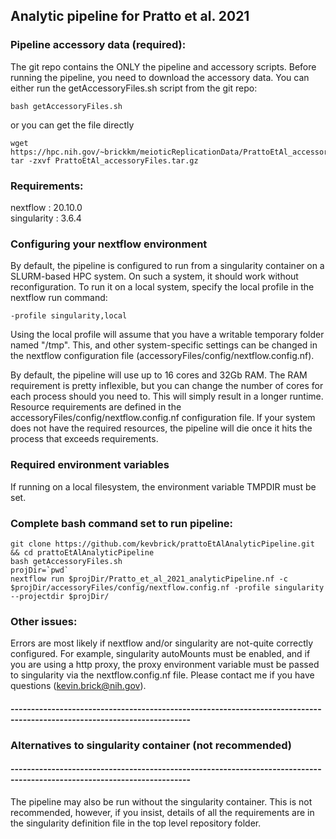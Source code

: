 ## Analytic pipeline for Pratto et al. 2021

### Pipeline accessory data (required):
The git repo contains the ONLY the pipeline and accessory scripts. Before running the pipeline, you need to download the accessory data. You can either run the getAccessoryFiles.sh script from the git repo:
```
bash getAccessoryFiles.sh
```
or you can get the file directly
```
wget https://hpc.nih.gov/~brickkm/meioticReplicationData/PrattoEtAl_accessoryFiles.tar.gz
tar -zxvf PrattoEtAl_accessoryFiles.tar.gz
```

### Requirements:
nextflow    : 20.10.0 \
singularity : 3.6.4 

### Configuring your nextflow environment
By default, the pipeline is configured to run from a singularity container on a SLURM-based HPC system. On such a system, it should work without reconfiguration. To run it on a local system, specify the local profile in the nextflow run command:

```
-profile singularity,local
```

Using the local profile will assume that you have a writable temporary folder named "/tmp". This, and other system-specific settings can be changed in the nextflow configuration file (accessoryFiles/config/nextflow.config.nf). 

By default, the pipeline will use up to 16 cores and 32Gb RAM. The RAM requirement is pretty inflexible, but you can change the number of cores for each process should you need to. This will simply result in a longer runtime. Resource requirements are defined in the accessoryFiles/config/nextflow.config.nf configuration file. If your system does not have the required resources, the pipeline will die once it hits the process that exceeds requirements. 

### Required environment variables
If running on a local filesystem, the environment variable TMPDIR must be set.

### Complete bash command set to run pipeline: 
```
git clone https://github.com/kevbrick/prattoEtAlAnalyticPipeline.git && cd prattoEtAlAnalyticPipeline
bash getAccessoryFiles.sh
projDir=`pwd`
nextflow run $projDir/Pratto_et_al_2021_analyticPipeline.nf -c $projDir/accessoryFiles/config/nextflow.config.nf -profile singularity --projectdir $projDir/
```

### Other issues: 
Errors are most likely if nextflow and/or singularity are not-quite correctly configured. For example, singularity autoMounts must be enabled, and if you are using a http proxy, the proxy environment variable must be passed to singularity via the nextflow.config.nf file. Please contact me if you have questions (kevin.brick@nih.gov).  

#### ------------------------------------------------------------------------------------------------------------------------
### Alternatives to singularity container (not recommended) 
#### ------------------------------------------------------------------------------------------------------------------------
The pipeline may also be run without the singularity container. This is not recommended, however, if you insist, details of all the requirements are in the singularity definition file in the top level repository folder.
